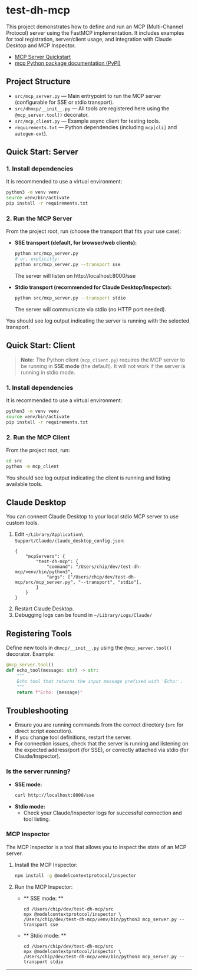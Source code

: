 # test-dh-mcp

This project demonstrates how to define and run an MCP (Multi-Channel Protocol) server using the FastMCP implementation. It includes examples for tool registration, server/client usage, and integration with Claude Desktop and MCP Inspector.

- [MCP Server Quickstart](https://modelcontextprotocol.io/quickstart/server)
- [mcp Python package documentation (PyPI)](https://pypi.org/project/mcp/)


## Project Structure

- `src/mcp_server.py` — Main entrypoint to run the MCP server (configurable for SSE or stdio transport).
- `src/dhmcp/__init__.py` — All tools are registered here using the `@mcp_server.tool()` decorator.
- `src/mcp_client.py` — Example async client for testing tools.
- `requirements.txt` — Python dependencies (including `mcp[cli]` and `autogen-ext`).

## Quick Start: Server

### 1. Install dependencies

It is recommended to use a virtual environment:

```bash
python3 -m venv venv
source venv/bin/activate
pip install -r requirements.txt
```

### 2. Run the MCP Server

From the project root, run (choose the transport that fits your use case):

- **SSE transport (default, for browser/web clients):**
  ```bash
  python src/mcp_server.py
  # or, explicitly:
  python src/mcp_server.py --transport sse
  ```
  The server will listen on http://localhost:8000/sse

- **Stdio transport (recommended for Claude Desktop/Inspector):**
  ```bash
  python src/mcp_server.py --transport stdio
  ```
  The server will communicate via stdio (no HTTP port needed).

You should see log output indicating the server is running with the selected transport.

## Quick Start: Client

> **Note:** The Python client (`mcp_client.py`) requires the MCP server to be running in **SSE mode** (the default). It will not work if the server is running in stdio mode.

### 1. Install dependencies

It is recommended to use a virtual environment:

```bash
python3 -m venv venv
source venv/bin/activate
pip install -r requirements.txt
```

### 2. Run the MCP Client

From the project root, run:

```bash
cd src
python -m mcp_client
```

You should see log output indicating the client is running and listing available tools.

## Claude Desktop

You can connect Claude Desktop to your local stdio MCP server to use custom tools.

1. Edit `~/Library/Application\ Support/Claude/claude_desktop_config.json`:
    ```
    {
        "mcpServers": {
            "test-dh-mcp": {
                "command": "/Users/chip/dev/test-dh-mcp/venv/bin/python3",
                "args": ["/Users/chip/dev/test-dh-mcp/src/mcp_server.py", "--transport", "stdio"],
            }
        }
    }
    ```
4. Restart Claude Desktop.
5. Debugging logs can be found in `~/Library/Logs/Claude/`


## Registering Tools

Define new tools in `dhmcp/__init__.py` using the `@mcp_server.tool()` decorator. Example:

```python
@mcp_server.tool()
def echo_tool(message: str) -> str:
    """
    Echo tool that returns the input message prefixed with 'Echo:'.
    """
    return f"Echo: {message}"
```

## Troubleshooting

- Ensure you are running commands from the correct directory (`src` for direct script execution).
- If you change tool definitions, restart the server.
- For connection issues, check that the server is running and listening on the expected address/port (for SSE), or correctly attached via stdio (for Claude/Inspector).

### Is the server running?

- **SSE mode:**
  ```bash
  curl http://localhost:8000/sse
  ```
- **Stdio mode:**
  - Check your Claude/Inspector logs for successful connection and tool listing.

### MCP Inspector

The MCP Inspector is a tool that allows you to inspect the state of an MCP server.

1. Install the MCP Inspector:
    ```bash
    npm install -g @modelcontextprotocol/inspector
    ```

2. Run the MCP Inspector:
    - ** SSE mode: **
        ```
        cd /Users/chip/dev/test-dh-mcp/src
        npx @modelcontextprotocol/inspector \
        /Users/chip/dev/test-dh-mcp/venv/bin/python3 mcp_server.py --transport sse
        ```

    - ** Stdio mode: **
        ```
        cd /Users/chip/dev/test-dh-mcp/src
        npx @modelcontextprotocol/inspector \
        /Users/chip/dev/test-dh-mcp/venv/bin/python3 mcp_server.py --transport stdio
        ```

---

